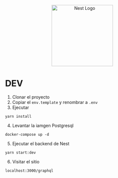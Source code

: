 <p align="center">
  <a href="http://nestjs.com/" target="blank"><img src="https://nestjs.com/img/logo-small.svg" width="200" alt="Nest Logo" /></a>
</p>

# DEV

1. Clonar el proyecto
2. Copiar el `env.template` y renombrar a `.env`
3. Ejecutar

```
yarn install
```

4. Levantar la iamgen Postgresql

```
docker-compose up -d
```

5. Ejecutar el backend de Nest

```
yarn start:dev
```

6. Visitar el sitio

```
localhost:3000/graphql
```
